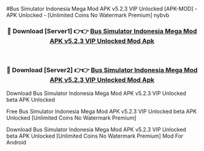 #Bus Simulator Indonesia Mega Mod APK v5.2.3 VIP Unlocked [APK-MOD] - APK Unlocked - [Unlimited Coins No Watermark Premium] nybvb



<div align="center">

<h3>🔴 Download [Server1] 👉👉 <a href="https://momento.my/?title=Bus_Simulator_Indonesia_Mega_Mod_APK_v5.2.3_VIP_Unlocked">Bus Simulator Indonesia Mega Mod APK v5.2.3 VIP Unlocked Mod Apk</a></h3><br>

<h3>🔴 Download [Server2] 👉👉 <a href="https://momento.my/?title=Bus_Simulator_Indonesia_Mega_Mod_APK_v5.2.3_VIP_Unlocked">Bus Simulator Indonesia Mega Mod APK v5.2.3 VIP Unlocked Mod Apk</a></h3>
</div>



Download Bus Simulator Indonesia Mega Mod APK v5.2.3 VIP Unlocked beta APK Unlocked

Free Bus Simulator Indonesia Mega Mod APK v5.2.3 VIP Unlocked beta APK Unlocked [Unlimited Coins No Watermark Premium]

Download Bus Simulator Indonesia Mega Mod APK v5.2.3 VIP Unlocked beta APK Unlocked [Unlimited Coins No Watermark Premium] Mod For Android
